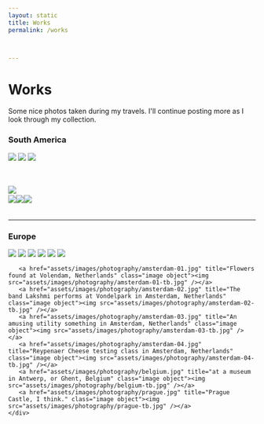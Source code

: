 ```yaml
---
layout: static
title: Works
permalink: /works



---
```



<h1>Works</h1>
   <p>Some nice photos taken during my travels. I'll continue posting more as I look through my collection.</p>
   <h3>South America</h3>    
   <div class="popup-gallery">
          <a href="assets/images/photography/el-chalten.jpg" title="Wooden sculpture at El Chalten, Argentina" class="article-image"><img src="assets/images/photography/el-chalten-tb.jpg" /></a>
       <a href="assets/images/photography/sa-01.jpg" title="An interesting plant at Bulnes Fort in Punta Arenas, Chile" class="article-image"><img src="assets/images/photography/sa-01-tb.jpg" /></a>
       <a href="assets/images/photography/chile.jpg" title="The same interesting plant at Bulnes Fort in Punta Arenas, Chile" class="article-image"><img src="assets/images/photography/chile-tb.jpg" /></a>       


​       
​       
​       <a href="assets/images/photography/easter-island.jpg" title="Riding around Easter Island" class="image object"><img src="assets/images/photography/easter-island-tb.jpg" /></a>       
​       <a href="assets/images/photography/sa-02.jpg" title="Sunrise at the Uyuni Salt Flats in Bolivia" class="image object"><img src="assets/images/photography/sa-02-tb.jpg" /></a>
​       <a href="assets/images/photography/sa-03.jpg" title="Window of a restaurant in Lima, Peru" class="image object"><img src="assets/images/photography/sa-03-tb.jpg" /></a>
​       <a href="assets/images/photography/sa-04.jpg" title="A puppy and a...goat? in the outskirts of Lima, Peru" class="image object"><img src="assets/images/photography/sa-04-tb.jpg" /></a>        
​    </div>

<hr class="minor" />

<h3>Europe</h3>
   <div class="popup-gallery">
       <a href="assets/images/photography/iceland.jpg" title="Crosswalk sign in Iceland" class="image object"><img src="assets/images/photography/iceland-tb.jpg" /></a>
       <a href="assets/images/photography/iceland-05.jpg" title="Rock formation at Black Sand Beach in Vik, Iceland" class="image object"><img src="assets/images/photography/iceland-05-tb.jpg" /></a>   
       <a href="assets/images/photography/europe-02.jpg" title="Hiking on a glacier at Vatnajokull, Iceland" class="image object"><img src="assets/images/photography/europe-02-tb.jpg" /></a>
       <a href="assets/images/photography/iceland-04.jpg" title="A house on a cliff, somewhere in Iceland" class="image object"><img src="assets/images/photography/iceland-04-tb.jpg" /></a>       
       <a href="assets/images/photography/iceland-03.jpg" title="Outside the City Hall in Reykjavik, Iceland" class="image object"><img src="assets/images/photography/iceland-03-tb.jpg" /></a>
       <a href="assets/images/photography/iceland-02.jpg" title="Sculpture in Iceland" class="image object"><img src="assets/images/photography/iceland-02-tb.jpg" /></a>       

       <a href="assets/images/photography/amsterdam-01.jpg" title="Flowers found at Volendam, Netherlands" class="image object"><img src="assets/images/photography/amsterdam-01-tb.jpg" /></a>
       <a href="assets/images/photography/amsterdam-02.jpg" title="The band Lakshmi performs at Vondelpark in Amsterdam, Netherlands" class="image object"><img src="assets/images/photography/amsterdam-02-tb.jpg" /></a>       
       <a href="assets/images/photography/amsterdam-03.jpg" title="An amusing utility something in Amsterdam, Netherlands" class="image object"><img src="assets/images/photography/amsterdam-03-tb.jpg" /></a>       
       <a href="assets/images/photography/amsterdam-04.jpg" title="Reypenaer Cheese testing class in Amsterdam, Netherlands" class="image object"><img src="assets/images/photography/amsterdam-04-tb.jpg" /></a>       
       <a href="assets/images/photography/belgium.jpg" title="at a museum in Antwerp, or Ghent, Belgium" class="image object"><img src="assets/images/photography/belgium-tb.jpg" /></a>       
       <a href="assets/images/photography/prague.jpg" title="Prague Castle, I think." class="image object"><img src="assets/images/photography/prague-tb.jpg" /></a>       
    </div>  